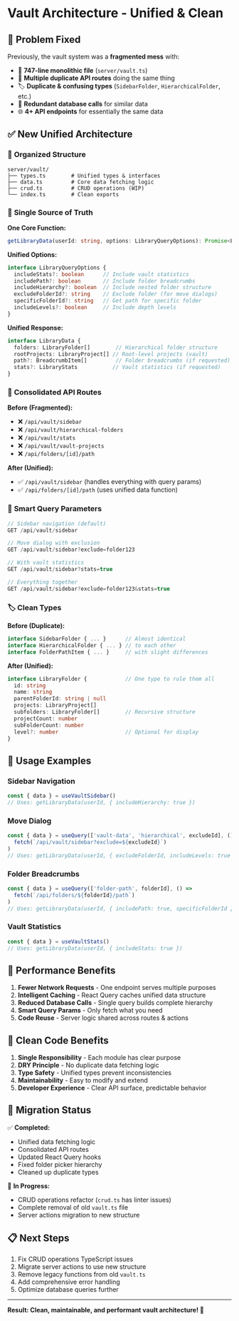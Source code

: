 # Vault Architecture - Unified & Clean

## 🚧 **Problem Fixed**

Previously, the vault system was a **fragmented mess** with:
- 📄 **747-line monolithic file** (`server/vault.ts`)
- 🔄 **Multiple duplicate API routes** doing the same thing
- 🏷️ **Duplicate & confusing types** (`SidebarFolder`, `HierarchicalFolder`, etc.)
- 💾 **Redundant database calls** for similar data
- 🌐 **4+ API endpoints** for essentially the same data

## ✅ **New Unified Architecture**

### 📁 **Organized Structure**
```
server/vault/
├── types.ts        # Unified types & interfaces
├── data.ts         # Core data fetching logic  
├── crud.ts         # CRUD operations (WIP)
└── index.ts        # Clean exports
```

### 🎯 **Single Source of Truth**

**One Core Function:**
```typescript
getLibraryData(userId: string, options: LibraryQueryOptions): Promise<LibraryData>
```

**Unified Options:**
```typescript
interface LibraryQueryOptions {
  includeStats?: boolean      // Include vault statistics
  includePath?: boolean       // Include folder breadcrumbs  
  includeHierarchy?: boolean  // Include nested folder structure
  excludeFolderId?: string    // Exclude folder (for move dialogs)
  specificFolderId?: string   // Get path for specific folder
  includeLevels?: boolean     // Include depth levels
}
```

**Unified Response:**
```typescript
interface LibraryData {
  folders: LibraryFolder[]        // Hierarchical folder structure
  rootProjects: LibraryProject[] // Root-level projects (vault)
  path?: BreadcrumbItem[]         // Folder breadcrumbs (if requested)
  stats?: LibraryStats           // Vault statistics (if requested)
}
```

### 🔗 **Consolidated API Routes**

**Before (Fragmented):**
- ❌ `/api/vault/sidebar` 
- ❌ `/api/vault/hierarchical-folders`
- ❌ `/api/vault/stats`
- ❌ `/api/vault/vault-projects`
- ❌ `/api/folders/[id]/path`

**After (Unified):**
- ✅ `/api/vault/sidebar` (handles everything with query params)
- ✅ `/api/folders/[id]/path` (uses unified data function)

### 📡 **Smart Query Parameters**

```typescript
// Sidebar navigation (default)
GET /api/vault/sidebar

// Move dialog with exclusion  
GET /api/vault/sidebar?exclude=folder123

// With vault statistics
GET /api/vault/sidebar?stats=true

// Everything together
GET /api/vault/sidebar?exclude=folder123&stats=true
```

### 🏷️ **Clean Types**

**Before (Duplicate):**
```typescript
interface SidebarFolder { ... }      // Almost identical
interface HierarchicalFolder { ... } // to each other
interface FolderPathItem { ... }     // with slight differences
```

**After (Unified):**
```typescript
interface LibraryFolder {            // One type to rule them all
  id: string
  name: string
  parentFolderId: string | null
  projects: LibraryProject[]
  subfolders: LibraryFolder[]        // Recursive structure
  projectCount: number
  subFolderCount: number
  level?: number                     // Optional for display
}
```

## 🎯 **Usage Examples**

### Sidebar Navigation
```typescript
const { data } = useVaultSidebar()
// Uses: getLibraryData(userId, { includeHierarchy: true })
```

### Move Dialog  
```typescript
const { data } = useQuery(['vault-data', 'hierarchical', excludeId], () =>
  fetch(`/api/vault/sidebar?exclude=${excludeId}`)
)
// Uses: getLibraryData(userId, { excludeFolderId, includeLevels: true })
```

### Folder Breadcrumbs
```typescript
const { data } = useQuery(['folder-path', folderId], () =>
  fetch(`/api/folders/${folderId}/path`)
)
// Uses: getLibraryData(userId, { includePath: true, specificFolderId })
```

### Vault Statistics
```typescript
const { data } = useVaultStats()
// Uses: getLibraryData(userId, { includeStats: true })
```

## 🚀 **Performance Benefits**

1. **Fewer Network Requests** - One endpoint serves multiple purposes
2. **Intelligent Caching** - React Query caches unified data structure  
3. **Reduced Database Calls** - Single query builds complete hierarchy
4. **Smart Query Params** - Only fetch what you need
5. **Code Reuse** - Server logic shared across routes & actions

## 🧹 **Clean Code Benefits**

1. **Single Responsibility** - Each module has clear purpose
2. **DRY Principle** - No duplicate data fetching logic
3. **Type Safety** - Unified types prevent inconsistencies  
4. **Maintainability** - Easy to modify and extend
5. **Developer Experience** - Clear API surface, predictable behavior

## 🔄 **Migration Status**

✅ **Completed:**
- Unified data fetching logic
- Consolidated API routes  
- Updated React Query hooks
- Fixed folder picker hierarchy
- Cleaned up duplicate types

🚧 **In Progress:**
- CRUD operations refactor (`crud.ts` has linter issues)
- Complete removal of old `vault.ts` file
- Server actions migration to new structure

## 📋 **Next Steps**

1. Fix CRUD operations TypeScript issues
2. Migrate server actions to use new structure  
3. Remove legacy functions from old `vault.ts`
4. Add comprehensive error handling
5. Optimize database queries further

---

**Result: Clean, maintainable, and performant vault architecture! 🎉** 